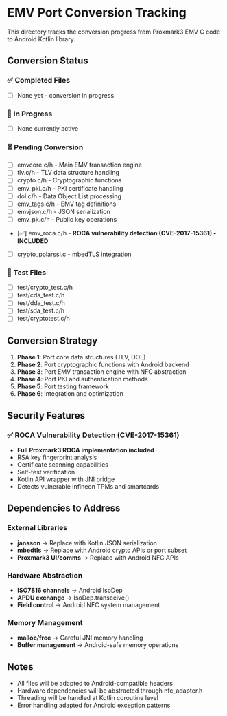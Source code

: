 # EMV Port Conversion Tracking

This directory tracks the conversion progress from Proxmark3 EMV C code to Android Kotlin library.

## Conversion Status

### ✅ Completed Files
- [ ] None yet - conversion in progress

### 🔄 In Progress  
- [ ] None currently active

### ⏳ Pending Conversion
- [ ] emvcore.c/h - Main EMV transaction engine
- [ ] tlv.c/h - TLV data structure handling  
- [ ] crypto.c/h - Cryptographic functions
- [ ] emv_pki.c/h - PKI certificate handling
- [ ] dol.c/h - Data Object List processing
- [ ] emv_tags.c/h - EMV tag definitions
- [ ] emvjson.c/h - JSON serialization
- [ ] emv_pk.c/h - Public key operations
- [✅] emv_roca.c/h - **ROCA vulnerability detection (CVE-2017-15361) - INCLUDED**
- [ ] crypto_polarssl.c - mbedTLS integration

### 🧪 Test Files
- [ ] test/crypto_test.c/h
- [ ] test/cda_test.c/h  
- [ ] test/dda_test.c/h
- [ ] test/sda_test.c/h
- [ ] test/cryptotest.c/h

## Conversion Strategy

1. **Phase 1**: Port core data structures (TLV, DOL)
2. **Phase 2**: Port cryptographic functions with Android backend
3. **Phase 3**: Port EMV transaction engine with NFC abstraction  
4. **Phase 4**: Port PKI and authentication methods
5. **Phase 5**: Port testing framework
6. **Phase 6**: Integration and optimization

## Security Features

### ✅ ROCA Vulnerability Detection (CVE-2017-15361)
- **Full Proxmark3 ROCA implementation included**
- RSA key fingerprint analysis
- Certificate scanning capabilities  
- Self-test verification
- Kotlin API wrapper with JNI bridge
- Detects vulnerable Infineon TPMs and smartcards

## Dependencies to Address

### External Libraries
- **jansson** → Replace with Kotlin JSON serialization
- **mbedtls** → Replace with Android crypto APIs or port subset
- **Proxmark3 UI/comms** → Replace with Android NFC APIs

### Hardware Abstraction
- **ISO7816 channels** → Android IsoDep  
- **APDU exchange** → IsoDep.transceive()
- **Field control** → Android NFC system management

### Memory Management  
- **malloc/free** → Careful JNI memory handling
- **Buffer management** → Android-safe memory operations

## Notes
- All files will be adapted to Android-compatible headers
- Hardware dependencies will be abstracted through nfc_adapter.h
- Threading will be handled at Kotlin coroutine level
- Error handling adapted for Android exception patterns